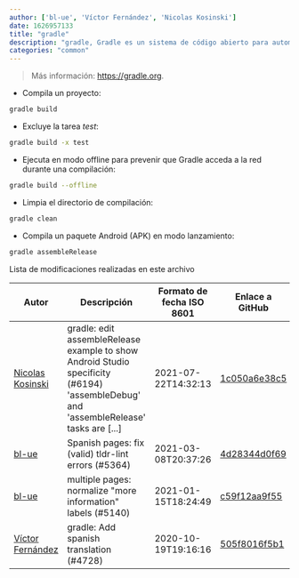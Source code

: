 ```yaml
---
author: ['bl-ue', 'Víctor Fernández', 'Nicolas Kosinski']
date: 1626957133
title: "gradle"
description: "gradle, Gradle es un sistema de código abierto para automatizar la compilación de proyectos."
categories: "common"
---
```

> Más información: <https://gradle.org>.

- Compila un proyecto:

```bash
gradle build
```

- Excluye la tarea *test*:

```bash
gradle build -x test
```

- Ejecuta en modo offline para prevenir que Gradle acceda a la red durante una compilación:

```bash
gradle build --offline
```

- Limpia el directorio de compilación:

```bash
gradle clean
```

- Compila un paquete Android (APK) en modo lanzamiento:

```bash
gradle assembleRelease
```
Lista de modificaciones realizadas en este archivo


Autor | Descripción | Formato de fecha ISO 8601 | Enlace a GitHub
------|-----|-----|-----
[Nicolas Kosinski](mailto:nicokosi@yahoo.com) | gradle: edit assembleRelease example to show Android Studio specificity (#6194) 'assembleDebug' and 'assembleRelease' tasks are [...] | 2021-07-22T14:32:13 | [1c050a6e38c5](https://github.com/tldr-pages/tldr/commit/1c050a6e38c5efc26b271409f6892c5013dfce40)
[bl-ue](mailto:54780737+bl-ue@users.noreply.github.com) | Spanish pages: fix (valid) tldr-lint errors (#5364) | 2021-03-08T20:37:26 | [4d28344d0f69](https://github.com/tldr-pages/tldr/commit/4d28344d0f69eca05bef1c0b26c2839240dd4e1f)
[bl-ue](mailto:54780737+bl-ue@users.noreply.github.com) | multiple pages: normalize "more information" labels (#5140) | 2021-01-15T18:24:49 | [c59f12aa9f55](https://github.com/tldr-pages/tldr/commit/c59f12aa9f55d85612ba22e4da86db293ff76977)
[Víctor Fernández](mailto:vfrico@gmail.com) | gradle: Add spanish translation (#4728) | 2020-10-19T19:16:16 | [505f8016f5b1](https://github.com/tldr-pages/tldr/commit/505f8016f5b1e4aa8110fb3c895df5c5a7bfb1f2)

